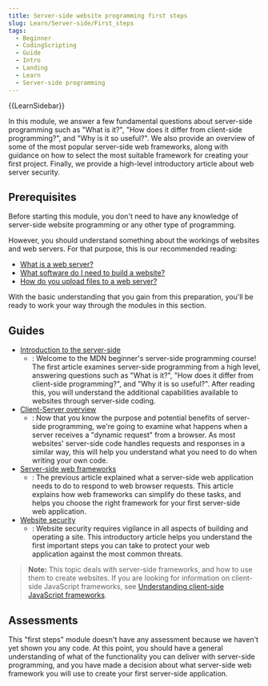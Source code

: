 ```yaml
---
title: Server-side website programming first steps
slug: Learn/Server-side/First_steps
tags:
  - Beginner
  - CodingScripting
  - Guide
  - Intro
  - Landing
  - Learn
  - Server-side programming
---
```

{{LearnSidebar}}

In this module, we answer a few fundamental questions about server-side programming such as "What is it?", "How does it differ from client-side programming?", and "Why is it so useful?". We also provide an overview of some of the most popular server-side web frameworks, along with guidance on how to select the most suitable framework for creating your first project. Finally, we provide a high-level introductory article about web server security.

## Prerequisites

Before starting this module, you don't need to have any knowledge of server-side website programming or any other type of programming.

However, you should understand something about the workings of websites and web servers. For that purpose, this is our recommended reading:

- [What is a web server?](/en-US/docs/Learn/Common_questions/What_is_a_web_server)
- [What software do I need to build a website?](/en-US/docs/Learn/Common_questions/What_software_do_I_need)
- [How do you upload files to a web server?](/en-US/docs/Learn/Common_questions/Upload_files_to_a_web_server)

With the basic understanding that you gain from this preparation, you'll be ready to work your way through the modules in this section.

## Guides

- [Introduction to the server-side](/en-US/docs/Learn/Server-side/First_steps/Introduction)
  - : Welcome to the MDN beginner's server-side programming course! The first article examines server-side programming from a high level, answering questions such as "What is it?", "How does it differ from client-side programming?", and "Why it is so useful?". After reading this, you will understand the additional capabilities available to websites through server-side coding.
- [Client-Server overview](/en-US/docs/Learn/Server-side/First_steps/Client-Server_overview)
  - : Now that you know the purpose and potential benefits of server-side programming, we're going to examine what happens when a server receives a "dynamic request" from a browser. As most websites' server-side code handles requests and responses in a similar way, this will help you understand what you need to do when writing your own code.
- [Server-side web frameworks](/en-US/docs/Learn/Server-side/First_steps/Web_frameworks)
  - : The previous article explained what a server-side web application needs to do to respond to web browser requests. This article explains how web frameworks can simplify do these tasks, and helps you choose the right framework for your first server-side web application.
- [Website security](/en-US/docs/Learn/Server-side/First_steps/Website_security)
  - : Website security requires vigilance in all aspects of building and operating a site. This introductory article helps you understand the first important steps you can take to protect your web application against the most common threats.

> **Note:** This topic deals with server-side frameworks, and how to use them to create websites. If you are looking for information on client-side JavaScript frameworks, see [Understanding client-side JavaScript frameworks](/en-US/docs/Learn/Tools_and_testing/Client-side_JavaScript_frameworks).

## Assessments

This "first steps" module doesn't have any assessment because we haven't yet shown you any code. At this point, you should have a general understanding of what of the functionality you can deliver with server-side programming, and you have made a decision about what server-side web framework you will use to create your first server-side application.
